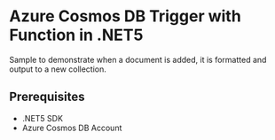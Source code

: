 # Azure Cosmos DB Trigger with Function in .NET5
Sample to demonstrate  when a document is added, it is formatted and output to a new collection.  

## Prerequisites
- .NET5 SDK
- Azure Cosmos DB Account 